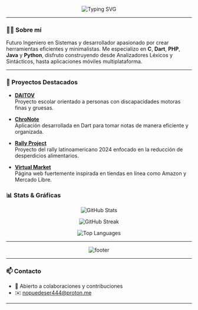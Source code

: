 <p align="center">
  <img src="https://readme-typing-svg.demolab.com?font=Fira+Code&size=36&pause=1000&color=F7F7F7&center=true&vCenter=true&width=1000&lines=%C2%A1Hola!+Soy+Alfonso+Cano+%F0%9F%91%8B;Bienvenido+a+mi+perfil+de+GitHub" alt="Typing SVG" />
</p>

---

### 👨‍💻 Sobre mí

Futuro Ingeniero en Sistemas y desarrollador apasionado por crear herramientas eficientes y minimalistas. Me especializo en **C**, **Dart**, **PHP**, **Java** y **Python**, disfruto construyendo desde Analizadores Léxicos y Sintácticos, hasta aplicaciones móviles multiplataforma.

---

### 📌 Proyectos Destacados

- [**DAITOV**](https://github.com/cano0-o/DAITOV)  
  Proyecto escolar orientado a personas con discapacidades motoras finas y gruesas.

- [**ChroNote**](https://github.com/Morche17/ChroNote)  
  Aplicación desarrollada en Dart para tomar notas de manera eficiente y organizada.

- [**Rally Project**](https://github.com/Morche17/rally-project)  
  Proyecto del rally latinoamericano 2024 enfocado en la reducción de desperdicios alimentarios.

- [**Virtual Market**](https://github.com/cano0-o/Virtual-Market)  
  Página web fuertemente inspirada en tiendas en línea como Amazon y Mercado Libre.

### 📊 Stats & Gráficas

<p align="center">
  <img src="https://github-readme-stats.vercel.app/api?username=cano0-o&show_icons=true&theme=radical&hide_border=true" alt="GitHub Stats" />
</p>

<p align="center">
  <img src="https://github-readme-streak-stats.herokuapp.com/?user=cano0-o&theme=radical&hide_border=true" alt="GitHub Streak" />
</p>

<p align="center">
  <img src="https://github-readme-stats.vercel.app/api/top-langs/?username=cano0-o&layout=compact&theme=radical&hide_border=true" alt="Top Languages" />
</p>

---

<p align="center">
  <img src="https://capsule-render.vercel.app/api?section=footer&type=waving&color=gradient&height=100" alt="footer" />
</p>

---

### 📫 Contacto

- 💬 Abierto a colaboraciones y contribuciones  
- ✉️ nopuedeser444@proton.me

---
